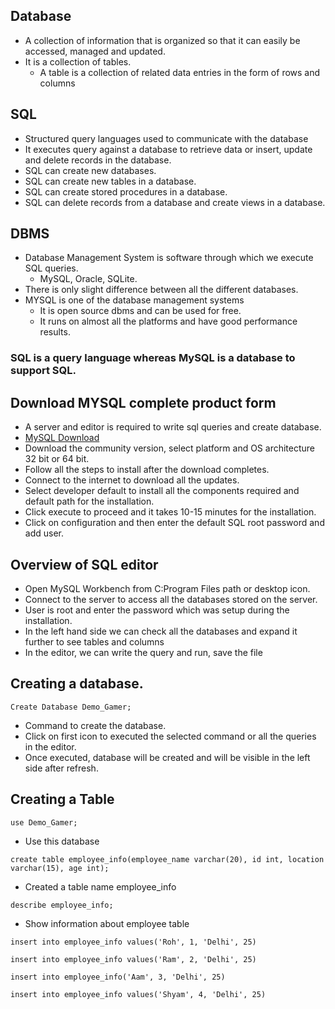## Database
- A collection of information that is organized so that it can easily be accessed, managed and updated.
- It is a collection of tables.
  - A table is a collection of related data entries in the form of rows and columns

## SQL 
- Structured query languages used to communicate with the database
- It executes query against a database to retrieve data or insert, update and delete records in the database.
- SQL can create new databases.
- SQL can create new tables in a database.
- SQL can create stored procedures in a database.
- SQL can delete records from a database and create views in a database.

## DBMS
- Database Management System is software through which we execute SQL queries.
  - MySQL, Oracle, SQLite.
- There is only slight difference between all the different databases.
- MYSQL is one of the database management systems
  - It is open source dbms and can be used for free.
  - It runs on almost all the platforms and have good performance results.

### SQL is a query language whereas MySQL is a database to support SQL.

## Download MYSQL complete product form
- A server and editor is required to write sql queries and create database.
- [MySQL Download](https://dev.mysql.com/downloads/windows/installer)
- Download the community version, select platform and OS architecture 32 bit or 64 bit.
- Follow all the steps to install after the download completes.
- Connect to the internet to download all the updates.
- Select developer default to install all the components required and default path for the installation.
- Click execute to proceed and it takes 10-15 minutes for the installation.
- Click on configuration and then enter the default SQL root password and add user.

## Overview of SQL editor
- Open MySQL Workbench from C:Program Files path or desktop icon.
- Connect to the server to access all the databases stored on the server.
- User is root and enter the password which was setup during the installation.
- In the left hand side we can check all the databases and expand it further to see tables and columns
- In the editor, we can write the query and run, save the file

## Creating a database.
```
Create Database Demo_Gamer;
```
- Command to create the database.
- Click on first icon to executed the selected command or all the queries in the editor.
- Once executed, database will be created and will be visible in the left side after refresh.

## Creating a Table 
```
use Demo_Gamer;
```
- Use this database
```
create table employee_info(employee_name varchar(20), id int, location varchar(15), age int);
```
- Created a table name employee_info

``` describe employee_info;  ```
- Show information about employee table

```
insert into employee_info values('Roh', 1, 'Delhi', 25)
```
```
insert into employee_info values('Ram', 2, 'Delhi', 25)
```
```
insert into employee_info('Aam', 3, 'Delhi', 25)
```
```
insert into employee_info values('Shyam', 4, 'Delhi', 25)
```